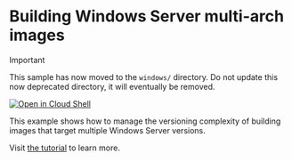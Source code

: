 # Building Windows Server multi-arch images

> [!IMPORTANT]  
> This sample has now moved to the `windows/` directory.
> Do not update this now deprecated directory, it will eventually be removed.

[![Open in Cloud Shell](https://gstatic.com/cloudssh/images/open-btn.svg)](https://ssh.cloud.google.com/cloudshell/editor?cloudshell_git_repo=https://github.com/GoogleCloudPlatform/kubernetes-engine-samples&cloudshell_tutorial=README.md&cloudshell_workspace=windows-multi-arch)

This example shows how to manage the versioning complexity of building images that target multiple Windows Server versions.

Visit [the tutorial](https://cloud.google.com/kubernetes-engine/docs/tutorials/building-windows-multi-arch-images) to learn more.